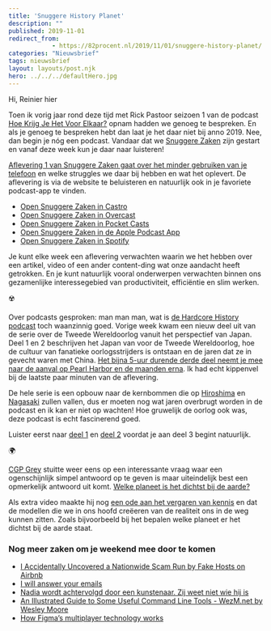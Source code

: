 ```yaml
---
title: 'Snuggere History Planet'
description: ""
published: 2019-11-01
redirect_from: 
            - https://82procent.nl/2019/11/01/snuggere-history-planet/
categories: "Nieuwsbrief"
tags: nieuwsbrief	
layout: layouts/post.njk
hero: ../../../defaultHero.jpg
---
```

<!-- wp:paragraph -->

Hi, Reinier hier

<!-- /wp:paragraph -->

<!-- wp:paragraph -->

Toen ik vorig jaar rond deze tijd met Rick Pastoor seizoen 1 van de podcast [Hoe Krijg Je Het Voor Elkaar?](https://hoekrijgjehetvoorelkaar.nl) opnam hadden we genoeg te bespreken. En als je genoeg te bespreken hebt dan laat je het daar niet bij anno 2019. Nee, dan begin je nóg een podcast. Vandaar dat we [Snuggere Zaken](https://www.snuggerezaken.nl) zijn gestart en vanaf deze week kun je daar naar luisteren!

<!-- /wp:paragraph -->

<!-- wp:paragraph -->

[Aflevering 1 van Snuggere Zaken gaat over het minder gebruiken van je telefoon](https://www.snuggerezaken.nl/1) en welke struggles we daar bij hebben en wat het oplevert. De aflevering is via de website te beluisteren en natuurlijk ook in je favoriete podcast-app te vinden.

<!-- /wp:paragraph -->

<!-- wp:list -->

- [Open Snuggere Zaken in Castro](https://castro.fm/itunes/1484938900)
- [Open Snuggere Zaken in Overcast](https://overcast.fm/itunes1484938900/snuggere-zaken)
- [Open Snuggere Zaken in Pocket Casts](https://pca.st/itunes/1484938900)
- [Open Snuggere Zaken in de Apple Podcast App](https://podcasts.apple.com/nl/podcast/snuggere-zaken/id1484938900)
- [Open Snuggere Zaken in Spotify](https://open.spotify.com/show/5QV6ztR28tmPgedadvYomL?si=b-sSIViqQPeoLesPHJ8U_g)

<!-- /wp:list -->

<!-- wp:paragraph -->

Je kunt elke week een aflevering verwachten waarin we het hebben over een artikel, video of een ander content-ding wat onze aandacht heeft getrokken. En je kunt natuurlijk vooral onderwerpen verwachten binnen ons gezamenlijke interessegebied van productiviteit, efficiëntie en slim werken.

<!-- /wp:paragraph -->

<!-- wp:paragraph -->

☢️

<!-- /wp:paragraph -->

<!-- wp:paragraph -->

Over podcasts gesproken: man man man, wat is [de Hardcore History podcast](https://www.dancarlin.com/hardcore-history-series/) toch waanzinnig goed. Vorige week kwam een nieuw deel uit van de serie over de Tweede Wereldoorlog vanuit het perspectief van Japan. Deel 1 en 2 beschrijven het Japan van voor de Tweede Wereldoorlog, hoe de cultuur van fanatieke oorlogsstrijders is ontstaan en de jaren dat ze in gevecht waren met China. [Het bijna 5-uur durende derde deel neemt je mee naar de aanval op Pearl Harbor en de maanden erna](https://www.dancarlin.com/product/hardcore-history-64-supernova-in-the-east-iii/). Ik had echt kippenvel bij de laatste paar minuten van de aflevering.

<!-- /wp:paragraph -->

<!-- wp:paragraph -->

De hele serie is een opbouw naar de kernbommen die op [Hiroshima](https://www.youtube.com/watch?v=3wxWNAM8Cso) en [Nagasaki](https://www.youtube.com/watch?v=ncq_Wye43TM) zullen vallen, dus er moeten nog wat jaren overbrugt worden in de podcast en ik kan er niet op wachten! Hoe gruwelijk de oorlog ook was, deze podcast is echt fascinerend goed.

<!-- /wp:paragraph -->

<!-- wp:paragraph -->

Luister eerst naar [deel 1](https://www.dancarlin.com/product/hardcore-history-62-supernova-in-the-east-i/) en [deel 2](https://www.dancarlin.com/product/hardcore-history-63-supernova-in-the-east-ii/) voordat je aan deel 3 begint natuurlijk.

<!-- /wp:paragraph -->

<!-- wp:paragraph -->

🌍

<!-- /wp:paragraph -->

<!-- wp:paragraph -->

[CGP Grey](http://www.cgpgrey.com/) stuitte weer eens op een interessante vraag waar een ogenschijnlijk simpel antwoord op te geven is maar uiteindelijk best een opmerkelijk antwoord uit komt. [Welke planeet is het dichtst bij de aarde?](https://youtu.be/SumDHcnCRuU)

<!-- /wp:paragraph -->

<!-- wp:paragraph -->

Als extra video maakte hij nog [een ode aan het vergaren van kennis](https://youtu.be/LIS0IFmbZaI) en dat de modellen die we in ons hoofd creëeren van de realiteit ons in de weg kunnen zitten. Zoals bijvoorbeeld bij het bepalen welke planeet er het dichtst bij de aarde staat.

<!-- /wp:paragraph -->

<!-- wp:heading {"level":3} -->

### Nog meer zaken om je weekend mee door te komen

<!-- /wp:heading -->

<!-- wp:list -->

- [I Accidentally Uncovered a Nationwide Scam Run by Fake Hosts on Airbnb](https://www.vice.com/amp/en_us/article/43k7z3/nationwide-fake-host-scam-on-airbnb?__twitter_impression=true)
- [I will answer your emails](http://iwillansweryouremails.com/)
- [Nadia wordt achtervolgd door een kunstenaar. Zij weet niet wie hij is](https://www.volkskrant.nl/kijkverder/v/2019/nadia-wordt-achtervolgd-door-een-kunstenaar-zij-weet-niet-wie-hij-is/)
- [An Illustrated Guide to Some Useful Command Line Tools - WezM.net by Wesley Moore](https://www.wezm.net/technical/2019/10/useful-command-line-tools/)
- [How Figma’s multiplayer technology works](https://www.figma.com/blog/how-figmas-multiplayer-technology-works/)

<!-- /wp:list -->

<!-- wp:block {"ref":214} /-->

